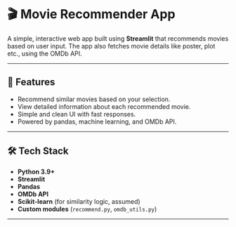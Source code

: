 # 🎬 Movie Recommender App

A simple, interactive web app built using **Streamlit** that recommends movies based on user input. The app also fetches movie details like poster, plot etc., using the OMDb API.

---

## 🚀 Features

- Recommend similar movies based on your selection.
- View detailed information about each recommended movie.
- Simple and clean UI with fast responses.
- Powered by pandas, machine learning, and OMDb API.

---

## 🛠️ Tech Stack

- **Python 3.9+**
- **Streamlit**
- **Pandas**
- **OMDb API**
- **Scikit-learn** (for similarity logic, assumed)
- **Custom modules** (`recommend.py`, `omdb_utils.py`)

---
